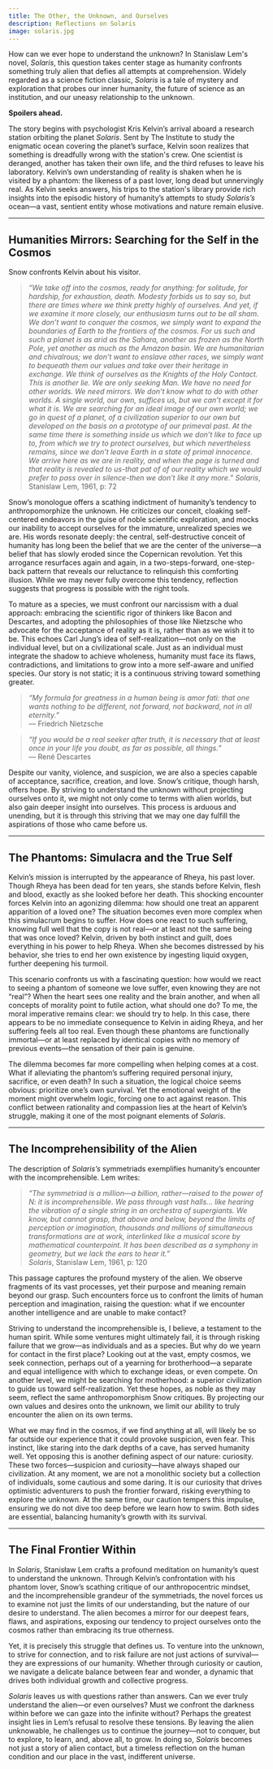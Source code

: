```yaml
---
title: The Other, the Unknown, and Ourselves
description: Reflections on Solaris
image: solaris.jpg
---
```


How can we ever hope to understand the unknown? In Stanislaw Lem's novel, *Solaris*, this question takes center stage as humanity confronts something truly alien that defies all attempts at comprehension. Widely regarded as a science fiction classic, *Solaris* is a tale of mystery and exploration that probes our inner humanity, the future of science as an institution, and our uneasy relationship to the unknown.

**Spoilers ahead.**

The story begins with psychologist Kris Kelvin’s arrival aboard a research station orbiting the planet *Solaris*. Sent by The Institute to study the enigmatic ocean covering the planet’s surface, Kelvin soon realizes that something is dreadfully wrong with the station's crew. One scientist is deranged, another has taken their own life, and the third refuses to leave his laboratory. Kelvin’s own understanding of reality is shaken when he is visited by a phantom: the likeness of a past lover, long dead but unnervingly real. As Kelvin seeks answers, his trips to the station's library provide rich insights into the episodic history of humanity’s attempts to study *Solaris’s* ocean—a vast, sentient entity whose motivations and nature remain elusive.

---

## Humanities Mirrors: Searching for the Self in the Cosmos

Snow confronts Kelvin about his visitor.

> *“We take off into the cosmos, ready for anything: for solitude, for hardship, for exhaustion, death. Modesty forbids us to say so, but there are times where we think pretty highly of ourselves. And yet, if we examine it more closely, our enthusiasm turns out to be all sham. We don’t want to conquer the cosmos, we simply want to expand the boundaries of Earth to the frontiers of the cosmos. For us such and such a planet is as arid as the Sahara, another as frozen as the North Pole, yet another as much as the Amazon basin. We are humanitarian and chivalrous; we don’t want to enslave other races, we simply want to bequeath them our values and take over their heritage in exchange. We think of ourselves as the Knights of the Holy Contact. This is another lie. We are only seeking Man. We have no need for other worlds. We need mirrors. We don’t know what to do with other worlds. A single world, our own, suffices us, but we can’t except it for what it is. We are searching for an ideal image of our own world; we go in quest of a planet, of a civilization superior to our own but developed on the basis on a prototype of our primeval past. At the same time there is something inside us which we don’t like to face up to, from which we try to protect ourselves, but which nevertheless remains, since we don’t leave Earth in a state of primal innocence. We arrive here as we are in reality, and when the page is turned and that reality is revealed to us-that pat of of our reality which we would prefer to pass over in silence-then we don’t like it any more.”*
> *Solaris*, Stanislaw Lem, 1961, p: 72

Snow’s monologue offers a scathing indictment of humanity’s tendency to anthropomorphize the unknown. He criticizes our conceit, cloaking self-centered endeavors in the guise of noble scientific exploration, and mocks our inability to accept ourselves for the immature, unrealized species we are. His words resonate deeply: the central, self-destructive conceit of humanity has long been the belief that we are the center of the universe—a belief that has slowly eroded since the Copernican revolution. Yet this arrogance resurfaces again and again, in a two-steps-forward, one-step-back pattern that reveals our reluctance to relinquish this comforting illusion. While we may never fully overcome this tendency, reflection suggests that progress is possible with the right tools.

To mature as a species, we must confront our narcissism with a dual approach: embracing the scientific rigor of thinkers like Bacon and Descartes, and adopting the philosophies of those like Nietzsche who advocate for the acceptance of reality as it is, rather than as we wish it to be. This echoes Carl Jung’s idea of self-realization—not only on the individual level, but on a civilizational scale. Just as an individual must integrate the shadow to achieve wholeness, humanity must face its flaws, contradictions, and limitations to grow into a more self-aware and unified species. Our story is not static; it is a continuous striving toward something greater.

> *“My formula for greatness in a human being is amor fati: that one wants nothing to be different, not forward, not backward, not in all eternity.”*  
> — Friedrich Nietzsche

> *“If you would be a real seeker after truth, it is necessary that at least once in your life you doubt, as far as possible, all things.”*  
> — René Descartes

Despite our vanity, violence, and suspicion, we are also a species capable of acceptance, sacrifice, creation, and love. Snow’s critique, though harsh, offers hope. By striving to understand the unknown without projecting ourselves onto it, we might not only come to terms with alien worlds, but also gain deeper insight into ourselves. This process is arduous and unending, but it is through this striving that we may one day fulfill the aspirations of those who came before us.

---

## The Phantoms: Simulacra and the True Self

Kelvin’s mission is interrupted by the appearance of Rheya, his past lover. Though Rheya has been dead for ten years, she stands before Kelvin, flesh and blood, exactly as she looked before her death. This shocking encounter forces Kelvin into an agonizing dilemma: how should one treat an apparent apparition of a loved one? The situation becomes even more complex when this simulacrum begins to suffer. How does one react to such suffering, knowing full well that the copy is not real—or at least not the same being that was once loved? Kelvin, driven by both instinct and guilt, does everything in his power to help Rheya. When she becomes distressed by his behavior, she tries to end her own existence by ingesting liquid oxygen, further deepening his turmoil.

This scenario confronts us with a fascinating question: how would we react to seeing a phantom of someone we love suffer, even knowing they are not “real”? When the heart sees one reality and the brain another, and when all concepts of morality point to futile action, what should one do? To me, the moral imperative remains clear: we should try to help. In this case, there appears to be no immediate consequence to Kelvin in aiding Rheya, and her suffering feels all too real. Even though these phantoms are functionally immortal—or at least replaced by identical copies with no memory of previous events—the sensation of their pain is genuine.

The dilemma becomes far more compelling when helping comes at a cost. What if alleviating the phantom’s suffering required personal injury, sacrifice, or even death? In such a situation, the logical choice seems obvious: prioritize one’s own survival. Yet the emotional weight of the moment might overwhelm logic, forcing one to act against reason. This conflict between rationality and compassion lies at the heart of Kelvin’s struggle, making it one of the most poignant elements of *Solaris*.

---

## The Incomprehensibility of the Alien

The description of *Solaris’s* symmetriads exemplifies humanity’s encounter with the incomprehensible. Lem writes:

> *“The symmetriad is a million—a billion, rather—raised to the power of N: it is incomprehensible. We pass through vast halls... like hearing the vibration of a single string in an orchestra of supergiants. We know, but cannot grasp, that above and below, beyond the limits of perception or imagination, thousands and millions of simultaneous transformations are at work, interlinked like a musical score by mathematical counterpoint. It has been described as a symphony in geometry, but we lack the ears to hear it.”*  
> *Solaris*, Stanislaw Lem, 1961, p: 120

This passage captures the profound mystery of the alien. We observe fragments of its vast processes, yet their purpose and meaning remain beyond our grasp. Such encounters force us to confront the limits of human perception and imagination, raising the question: what if we encounter another intelligence and are unable to make contact?

Striving to understand the incomprehensible is, I believe, a testament to the human spirit. While some ventures might ultimately fail, it is through risking failure that we grow—as individuals and as a species. But why do we yearn for contact in the first place? Looking out at the vast, empty cosmos, we seek connection, perhaps out of a yearning for brotherhood—a separate and equal intelligence with which to exchange ideas, or even compete. On another level, we might be searching for motherhood: a superior civilization to guide us toward self-realization. Yet these hopes, as noble as they may seem, reflect the same anthropomorphism Snow critiques. By projecting our own values and desires onto the unknown, we limit our ability to truly encounter the alien on its own terms.

What we may find in the cosmos, if we find anything at all, will likely be so far outside our experience that it could provoke suspicion, even fear. This instinct, like staring into the dark depths of a cave, has served humanity well. Yet opposing this is another defining aspect of our nature: curiosity. These two forces—suspicion and curiosity—have always shaped our civilization. At any moment, we are not a monolithic society but a collection of individuals, some cautious and some daring. It is our curiosity that drives optimistic adventurers to push the frontier forward, risking everything to explore the unknown. At the same time, our caution tempers this impulse, ensuring we do not dive too deep before we learn how to swim. Both sides are essential, balancing humanity’s growth with its survival.

---

## The Final Frontier Within

In *Solaris*, Stanisław Lem crafts a profound meditation on humanity’s quest to understand the unknown. Through Kelvin’s confrontation with his phantom lover, Snow’s scathing critique of our anthropocentric mindset, and the incomprehensible grandeur of the symmetriads, the novel forces us to examine not just the limits of our understanding, but the nature of our desire to understand. The alien becomes a mirror for our deepest fears, flaws, and aspirations, exposing our tendency to project ourselves onto the cosmos rather than embracing its true otherness.

Yet, it is precisely this struggle that defines us. To venture into the unknown, to strive for connection, and to risk failure are not just actions of survival—they are expressions of our humanity. Whether through curiosity or caution, we navigate a delicate balance between fear and wonder, a dynamic that drives both individual growth and collective progress.

*Solaris* leaves us with questions rather than answers. Can we ever truly understand the alien—or even ourselves? Must we confront the darkness within before we can gaze into the infinite without? Perhaps the greatest insight lies in Lem’s refusal to resolve these tensions. By leaving the alien unknowable, he challenges us to continue the journey—not to conquer, but to explore, to learn, and, above all, to grow. In doing so, *Solaris* becomes not just a story of alien contact, but a timeless reflection on the human condition and our place in the vast, indifferent universe.
